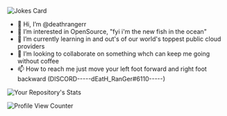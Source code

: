 <!-- Markdown -->
![Jokes Card](https://readme-jokes.vercel.app/api/ 'theme=merko')


- 👋 Hi, I’m @deathrangerr
- 👀 I’m interested in OpenSource, "fyi i'm the new fish in the ocean"
- 🌱 I’m currently learning in and out's of our world's toppest public cloud providers
- 💞️ I’m looking to collaborate on something whch can keep me going without coffee
- 📫 How to reach me just move your left foot forward and right foot backward (DISCORD-----dEatH_RanGer#6110-----)


![Your Repository's Stats](https://github-readme-stats.vercel.app/api/top-langs/?username=deathrangerr&theme=blue-green)



![Profile View Counter](https://komarev.com/ghpvc/?username=deathrangerr)





<!---
deathrangerr/deathrangerr is a ✨ special ✨ repository because its `README.md` (this file) appears on your GitHub profile.
You can click the Preview link to take a look at your changes.
--->

